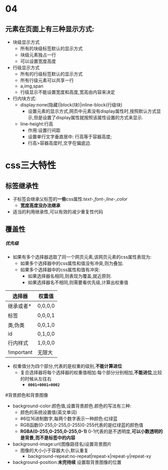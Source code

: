 # 04

## 元素在页面上有三种显示方式:
+ 块级显示方式
    + 所有的块级标签默认的显示方式
    + 块级元素独占一行
    + 可以设置宽度高度
+ 行级显示方式
    + 所有的行级标签默认的显示方式
    + 所有行级元素可以共享一行
    + a,img,span
    + 行级显示不能设置宽度和高度,宽高由内容来决定
+ 行内块方式:
    + display:none(隐藏)|block(块)|inline-block(行级块)
        + 设置元素的显示方式,网页中元素没有display属性时,按照默认方式显示,但是设置了display属性就按照该属性设置的方式来显示.
    + line-height:行高
        + 作用:设置行间距
        + 设置单行文字垂直居中: 行高等于容器高度;
        + 行高>容器高度时,文字在偏底边.

# css三大特性
## 标签继承性
+ 子标签会继承父标签的**一些**css属性:*text-,font-,line-,color*
    + **宽度高度没办法继承**
+ 适当的利用继承性,可以有效的减少重复性代码
## 覆盖性
##### 优先级
+ 如果有多个选择器选取了同一个网页元素,该网页元素的css属性表现为:
    + 如果多个选择器中的css属性和值没有冲突,则为叠加.
    + 如果多个选择器中的css属性和值有冲突:
        + 如果选择器名相同,则表现为覆盖,就近原则.
        + 如果选择器名不相同,则需要看优先级,计算出权重值

|选择器|权重值|
|-|-|
|继承或者*|0,0,0,0|
|标签|0,0,0,1|
|类,伪类|0,0,1,0|
|id|0,1,0,0|
|行内样式|1,0,0,0|
|!important|无限大|
+ 权重值分为四个部分,代表的是权重的级别,**不能计算进位**
    + 复合选择器将每个选择器的权重值相加:每个部分分别相加,**不能进位**,比较的时候从左往右
        + **`0001+0001=0002`**

#背景颜色和背景图像
+ background-color:颜色值,设置背景颜色.颜色的写法有三种:
    + 颜色的系统设置值(英文单词)
    + #6位16进制数字,每两个数字表示一种颜色:红绿蓝
    + RGB函数(0-255,0-255,0-255)0-255代表的是红绿蓝的颜色值
    + **RGBA(0-255,0-255,0-255,0-1)** 0-1代表的是不透明度,**可以小数透明的是背景,而不是标签中的内容**
+ background-image:url(图像路径名)设置背景图片
    + 图像的大小小于容器大小,默认重复
        + background-repeat:no-repeat|repeat-x|repeat-y|repeat-xy
+ background-position:**未完待续** 设置取背景图像的位置